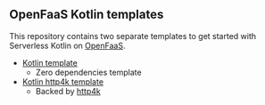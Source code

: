 ## OpenFaaS Kotlin templates

This repository contains two separate templates to get started with Serverless Kotlin on [OpenFaaS](https://github.com/openfaas/faas).

- [Kotlin template](https://github.com/s1monw1/openfaas-kotlin/tree/master/template/kotlin) 
  - Zero dependencies template
- [Kotlin http4k template](https://github.com/s1monw1/openfaas-kotlin/tree/master/template/kotlin-http4k) 
  - Backed by [http4k](https://www.http4k.org/)